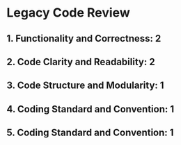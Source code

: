 # Legacy Code Review

## 1. Functionality and Correctness: 2

## 2. Code Clarity and Readability: 2

## 3. Code Structure and Modularity: 1

## 4. Coding Standard and Convention: 1

## 5. Coding Standard and Convention: 1

